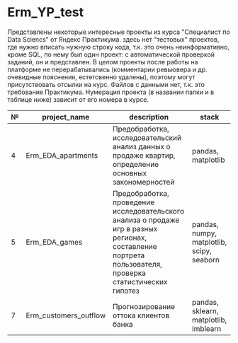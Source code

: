 # Erm_YP_test
Представлены некоторые интересные проекты из курса "Специалист по Data Sciencs" от Яндекс Практикума. здесь нет "тестовых" проектов, где нужно вписать нужную строку кода, т.к. это очень неинформативно, кроме SQL, по нему был один проект: с автоматической проверкой заданий, он и представлен. В целом проекты после работы на платформе не перерабатывались (комментарии ревьювера и др. очевидные пояснения, естетсвенно удалены), поэтому могут присутствовать отсылки на курс. Файлов с данными нет, т.к. это требование Практикума. Нумерация проекта (в названии папки и в таблице ниже) зависит от его номера в курсе. 

| № | project_name | description | stack |
|---|--------------|-------------|------|
| 4    | Erm_EDA_apartments   | Предобработка, исследовательский анализ данных о продаже квартир, определение основных закономерностей   | pandas, matplotlib |
| 5    | Erm_EDA_games  |  Предобработка, проведение исследовательского анализа о продаже игр в разных регионах, составление портрета пользователя, проверка статистических гипотез  | pandas, numpy, matplotlib, scipy, seaborn |
| 7    | Erm_сustomers_outflow    | Прогнозирование оттока клиентов банка   | pandas, sklearn, matplotlib, imblearn |
